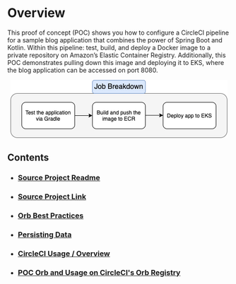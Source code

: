# Overview

This proof of concept (POC) shows you how to configure a CircleCI pipeline for a sample blog application that combines the power of Spring Boot and Kotlin. Within this pipeline: test, build, and deploy a Docker image to a private repository on Amazon’s Elastic Container Registry. Additionally, this POC demonstrates pulling down this image and deploying it to EKS, where the blog application can be accessed on port 8080.

<p align="center">
    <img src="https://raw.githubusercontent.com/liatrio/circleci-pipeline-poc/master/images/jobflow_small.png">
</p>

## Contents

* ### <a href="https://github.com/liatrio/circleci-pipeline-poc/blob/master/docs/app_documentation.adoc" target="_top">Source Project Readme</a>

* ### <a href="https://github.com/spring-guides/tut-spring-boot-kotlin" target="_top">Source Project Link</a>

* ### <a href="https://github.com/liatrio/circleci-pipeline-poc/blob/master/docs/best_practices.md" target="_top">Orb Best Practices</a>

* ### <a href="https://github.com/liatrio/circleci-pipeline-poc/blob/master/docs/persisting_data.md" target="_top">Persisting Data</a>

* ### <a href="https://github.com/liatrio/circleci-pipeline-poc/blob/master/docs/circleci_terminology.md" target="_top">CircleCI Usage / Overview</a>

* ### <a href="https://circleci.com/developer/orbs/orb/liatrio-poc/circleci-orb-poc" target="_top">POC Orb and Usage on CircleCI's Orb Registry</a>

